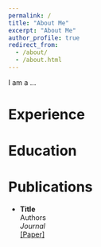 ```yaml
---
permalink: /
title: "About Me"
excerpt: "About Me"
author_profile: true
redirect_from: 
  - /about/
  - /about.html
---
```


I am a ...


Experience
======

Education 
======

Publications
======

- **Title** \
Authors \
*Journal* \
[\[Paper\]](url.pdf)